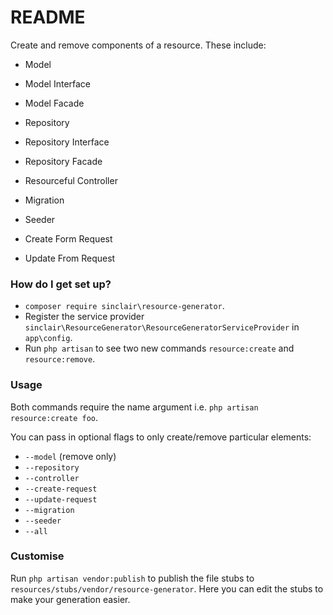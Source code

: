 # README #

Create and remove components of a resource. These include:

* Model

* Model Interface

* Model Facade

* Repository

* Repository Interface

* Repository Facade

* Resourceful Controller

* Migration

* Seeder

* Create Form Request

* Update From Request


### How do I get set up? ###

* ``` composer require sinclair\resource-generator ```.
* Register the service provider ``` sinclair\ResourceGenerator\ResourceGeneratorServiceProvider ``` in ``` app\config ```.
* Run ``` php artisan ``` to see two new commands ``` resource:create ``` and ``` resource:remove ```.

### Usage ###

Both commands require the name argument i.e. ``` php artisan resource:create foo ```.

You can pass in optional flags to only create/remove particular elements:

- ``` --model ``` (remove only)
- ``` --repository ```
- ``` --controller ```
- ``` --create-request ```
- ``` --update-request ```
- ``` --migration ```
- ``` --seeder ```
- ``` --all ```

### Customise ###
Run ``` php artisan vendor:publish ``` to publish the file stubs to ``` resources/stubs/vendor/resource-generator ```. Here you can edit the stubs to make your generation easier.